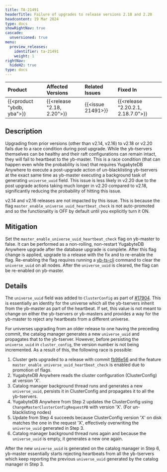```yaml
---
title: TA-21491
headerTitle: Failure of upgrades to release versions 2.18 and 2.20
headcontent: 19 Mar 2024
type: docs
showRightNav: true
cascade:
  unversioned: true
menu:
  preview_releases:
    identifier: ta-21491
    weight: 1
rightNav:
  hideH2: true
type: docs
---
```


|          Product           |  Affected Versions  |  Related Issues   | Fixed In |
| :------------------------- | :------------------ | :---------------- | :------- |
| {{<product "ybdb, yba">}}  | {{<release "2.18, 2.20">}} | {{<issue 21491>}} | {{<release "2.20.2.1, 2.18.7.0">}}      |

## Description

Upgrading from prior versions (other than v2.14, v2.16) to v2.18 or v2.20 fails due to a race condition during post upgrade. While the yb-tservers themselves can be healthy and their raft configurations can remain intact, they will fail to heartbeat to the yb-master.
This is a race condition (that can happen even while the probability is low) that requires YugabyteDB Anywhere to execute a post-upgrade action of un-blacklisting yb-tservers at the exact same time as yb-master executing a background task of generating `universe_uuid` field. This issue is less likely in v2.20 due to the post upgrade actions taking much longer in v2.20 compared to v2.18, significantly reducing the probability of hitting this issue.

v2.14 and v2.16 releases are not impacted by this issue. This is because the flag `master_enable_universe_uuid_heartbeat_check` is not auto-promoted and so the functionality is OFF by default until you explicitly turn it ON.

## Mitigation

Set the `master_enable_universe_uuid_heartbeat_check` flag on yb-master to false. It can be performed as a non-rolling, non-restart YugabyteDB Anywhere upgrade after the database upgrade is complete.
After this flag change is applied, upgrade to a release with the fix and to re-enable the flag.
Re-enabling the flag requires running a [yb-ts-cli](../../../admin/yb-ts-cli/) command to clear the `universe_uuid` on all nodes. After the `universe_uuid` is cleared, the flag can be re-enabled on yb-master.

## Details

The `universe_uuid` field was added to `ClusterConfig` as part of [#17904](https://github.com/yugabyte/yugabyte-db/commit/fb98e56488f70ce4940861127f5ce724fb1acc14). This is essentially an identity for the universe which all the yb-tservers inherit from the yb-master as part of the heartbeat. If set, this value is not meant to change on either the yb-tservers or yb-masters and provides a way for the yb-master to reject any heartbeats from a different universe.

For universes upgrading from an older release to one having the preceding commit, the catalog manager generates a new `universe_uuid` and propagates that to the yb-tserver. However, before persisting the `universe_uuid` in `cluster_config`, the version number is not being incremented.
As a result of this, the following race is possible:

1. Cluster gets upgraded to a release with commit [fb98e56](https://github.com/yugabyte/yugabyte-db/commit/fb98e56488f70ce4940861127f5ce724fb1acc14) and the feature `master_enable_universe_uuid_heartbeat_check` is enabled due to promotion of flags.
1. YugabyteDB Anywhere reads the cluster configuration (ClusterConfig) at version 'X'.
1. Catalog manager background thread runs and generates a new `universe_uuid`, persists it in ClusterConfig and propagates it to all the yb-tservers.
1. YugabyteDB Anywhere from Step 2 updates the ClusterConfig using `ChangeMasterClusterConfigRequestPB` with version 'X'. (For un-blacklisting nodes)
1. Update from Step 4 succeeds because ClusterConfig version 'X' on disk matches the one in the request 'X', effectively overwriting the `universe_uuid` generated in Step 3.
1. Catalog manager background thread runs again and because the `universe_uuid` is empty, it generates a new one again.

After the new `universe_uuid` is generated on the catalog manager in Step 6, yb-master essentially starts rejecting heartbeats from all the yb-tservers which keep reporting the previous `universe_uuid` generated by the catalog manager in Step 3.
